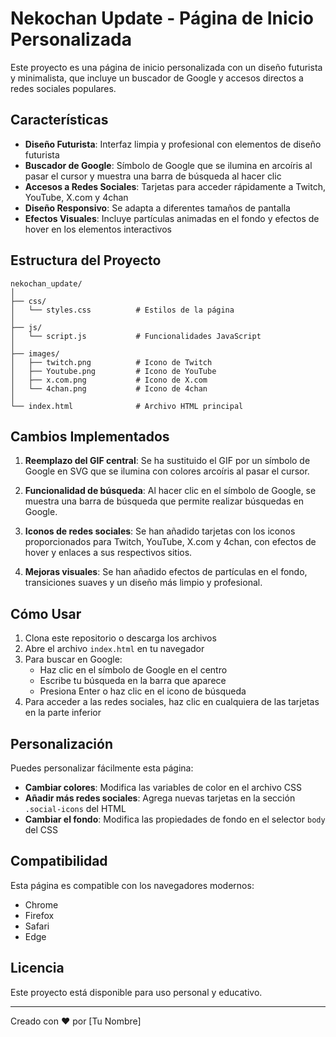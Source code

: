# Nekochan Update - Página de Inicio Personalizada

Este proyecto es una página de inicio personalizada con un diseño futurista y minimalista, que incluye un buscador de Google y accesos directos a redes sociales populares.

## Características

- **Diseño Futurista**: Interfaz limpia y profesional con elementos de diseño futurista
- **Buscador de Google**: Símbolo de Google que se ilumina en arcoíris al pasar el cursor y muestra una barra de búsqueda al hacer clic
- **Accesos a Redes Sociales**: Tarjetas para acceder rápidamente a Twitch, YouTube, X.com y 4chan
- **Diseño Responsivo**: Se adapta a diferentes tamaños de pantalla
- **Efectos Visuales**: Incluye partículas animadas en el fondo y efectos de hover en los elementos interactivos

## Estructura del Proyecto

```
nekochan_update/
│
├── css/
│   └── styles.css          # Estilos de la página
│
├── js/
│   └── script.js           # Funcionalidades JavaScript
│
├── images/
│   ├── twitch.png          # Icono de Twitch
│   ├── Youtube.png         # Icono de YouTube
│   ├── x.com.png           # Icono de X.com
│   └── 4chan.png           # Icono de 4chan
│
└── index.html              # Archivo HTML principal
```

## Cambios Implementados

1. **Reemplazo del GIF central**: Se ha sustituido el GIF por un símbolo de Google en SVG que se ilumina con colores arcoíris al pasar el cursor.

2. **Funcionalidad de búsqueda**: Al hacer clic en el símbolo de Google, se muestra una barra de búsqueda que permite realizar búsquedas en Google.

3. **Iconos de redes sociales**: Se han añadido tarjetas con los iconos proporcionados para Twitch, YouTube, X.com y 4chan, con efectos de hover y enlaces a sus respectivos sitios.

4. **Mejoras visuales**: Se han añadido efectos de partículas en el fondo, transiciones suaves y un diseño más limpio y profesional.

## Cómo Usar

1. Clona este repositorio o descarga los archivos
2. Abre el archivo `index.html` en tu navegador
3. Para buscar en Google:
   - Haz clic en el símbolo de Google en el centro
   - Escribe tu búsqueda en la barra que aparece
   - Presiona Enter o haz clic en el icono de búsqueda
4. Para acceder a las redes sociales, haz clic en cualquiera de las tarjetas en la parte inferior

## Personalización

Puedes personalizar fácilmente esta página:

- **Cambiar colores**: Modifica las variables de color en el archivo CSS
- **Añadir más redes sociales**: Agrega nuevas tarjetas en la sección `.social-icons` del HTML
- **Cambiar el fondo**: Modifica las propiedades de fondo en el selector `body` del CSS

## Compatibilidad

Esta página es compatible con los navegadores modernos:
- Chrome
- Firefox
- Safari
- Edge

## Licencia

Este proyecto está disponible para uso personal y educativo.

---

Creado con ❤️ por [Tu Nombre]
